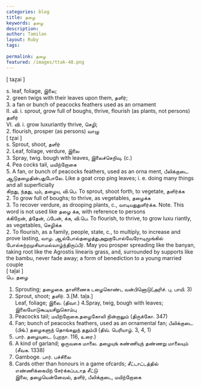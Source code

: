 ```yaml
---
categories: blog
title: தழை
keywords: தழை
description: 
author: Tamilan
layout: Ruby
tags: 
 
permalink: தழை
featured: /images/ttak-48.png
---
```

  
[ taẕai ]  
  
s. leaf, foliage, இலை;  
2. green twigs with their leaves upon them, தளிர்;  
3. a fan or bunch of peacocks feathers used as an ornament  
II. வி. i. sprout, grow full of boughs, thrive, flourish (as plants, not persons) தளிர்  
VI. வி. i. grow luxuriantly thrive, செழி;  
2. flourish, prosper (as persons) வாழு  
[ tẕai ]  
s. Sprout, shoot, தளிர்  
2. Leaf, foliage, verdure, இலை  
3. Spray, twig. bough with leaves, இலைச்செறிவு. (c.)  
4. Pea cocks tail, மயிற்றோகை  
5. A fan, or bunch of peacocks feathers, used as an orna ment, பீலிக்குடை. ஆடுதழைதின்பதுபோலே. Like a goat crop ping leaves; i. e. doing many things and all superficially  
கிறது, ந்தது, யும், தழைய, வி.பெ. To sprout, shoot forth, to vegetate, தளிர்க்க  
2. To grow full of boughs; to thrive, as vegetables, தழைக்க  
3. To recover verdure, as drooping plants, c., வாடியதுதுளிர்க்க. Note. This word is not used like தழை க்க, with reference to persons  
க்கிறேன், த்தேன், ப்பேன், க்க, வி.பெ. To flourish, to thrive, to grow luxu riantly, as vegetables, செழிக்க  
2. To flourish, as a family, people, state, c., to multiply, to increase and prove lasting, வாழ. ஆல்போல்தழைத்துஅறுகுபோல்வேரோடிமூங்கில் போல்சுற்றமுசியாமல்வாழ்ந்திருப்பீர். May you prosper spreading like the banyan, taking root like the Agrostis linearis grass, and, surrounded by supports like the bambu, never fade away; a form of benediction to a young married couple  
[ taḻai ]  
பெ. தழை  
1. Sprouting; தழைகை. தாளிணைக டழைகொண்ட வன்பினொடு(அரிச். பு. பாயி. 3)  
2. Sprout, shoot; தளிர். 3.[M. taḻa.]  
Leaf, foliage; இலை. (திவா.) 4.Spray, twig, bough with leaves; இலையோடுகூடியசிறுகொம்பு  
5. Peacocks tail; மயிற்றோகை.தழைகோலி நின்றாலும் (திருக்கோ. 347)  
6. Fan; bunch of peacocks feathers, used as an ornamental fan; பீலிக்குடை. (பிங்.) தழைகளுந் தொங்கலுந் ததும்பி (திவ். பெரியாழ். 3, 4, 1)  
7. பார். தழையுடை. (புறநா. 116, உரை.)  
8. A kind of garland; ஒருவகை மாலை. தழையுங் கண்ணியுந் தண்ணறு மாலையும் (சீவக. 1338)  
9. Gamboge. பார். பச்சிலை  
10. Cards other than honours in a game ofcards; சீட்டாட்டத்தில் எண்ணிக்கையிற் சேர்க்கப்படாத சீட்டு  
இலை, தழையென்னேவல், தளிர், பீலிக்குடை, மயிற்றோகை